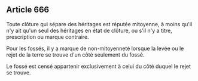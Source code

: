 Article 666
----
Toute clôture qui sépare des héritages est réputée mitoyenne, à moins qu'il n'y
ait qu'un seul des héritages en état de clôture, ou s'il n'y a titre,
prescription ou marque contraire.

Pour les fossés, il y a marque de non-mitoyenneté lorsque la levée ou le rejet
de la terre se trouve d'un côté seulement du fossé.

Le fossé est censé appartenir exclusivement à celui du côté duquel le rejet se
trouve.
